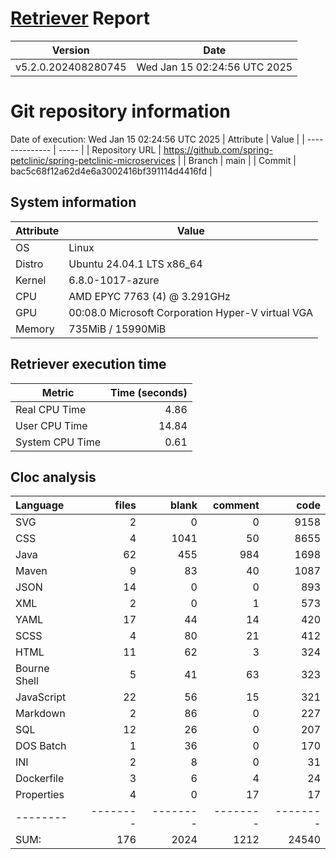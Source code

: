 # [Retriever](https://github.com/PalladioSimulator/Palladio-ReverseEngineering-Retriever) Report
| Version | Date |
| ------- | ---- |
| v5.2.0.202408280745 | Wed Jan 15 02:24:56 UTC 2025 |

# Git repository information
Date of execution: Wed Jan 15 02:24:56 UTC 2025
|    Attribute   | Value |
| -------------- | ----- |
| Repository URL | https://github.com/spring-petclinic/spring-petclinic-microservices |
| Branch         | main |
| Commit         | bac5c68f12a62d4e6a3002416bf391114d4416fd |


## System information
| Attribute | Value |
| --------- | ----- |
| OS | Linux  |
| Distro | Ubuntu 24.04.1 LTS x86_64  |
| Kernel | 6.8.0-1017-azure  |
| CPU | AMD EPYC 7763 (4) @ 3.291GHz  |
| GPU | 00:08.0 Microsoft Corporation Hyper-V virtual VGA  |
| Memory | 735MiB / 15990MiB  |

## Retriever execution time
| Metric | Time (seconds) |
| --- | ---: |
| Real CPU Time | 4.86 |
| User CPU Time | 14.84 |
| System CPU Time | 0.61 |
<!--
Explainations:
- __Real CPU Time__: actual time the command has run (can be less than total time spent in user and system mode for multi-threaded processes)
- __User CPU Time__: time the command has spent running in user mode
- __System CPU Time__: time the command has spent running in system or kernel mode
-->

## Cloc analysis

Language|files|blank|comment|code
:-------|-------:|-------:|-------:|-------:
SVG|2|0|0|9158
CSS|4|1041|50|8655
Java|62|455|984|1698
Maven|9|83|40|1087
JSON|14|0|0|893
XML|2|0|1|573
YAML|17|44|14|420
SCSS|4|80|21|412
HTML|11|62|3|324
Bourne Shell|5|41|63|323
JavaScript|22|56|15|321
Markdown|2|86|0|227
SQL|12|26|0|207
DOS Batch|1|36|0|170
INI|2|8|0|31
Dockerfile|3|6|4|24
Properties|4|0|17|17
--------|--------|--------|--------|--------
SUM:|176|2024|1212|24540
